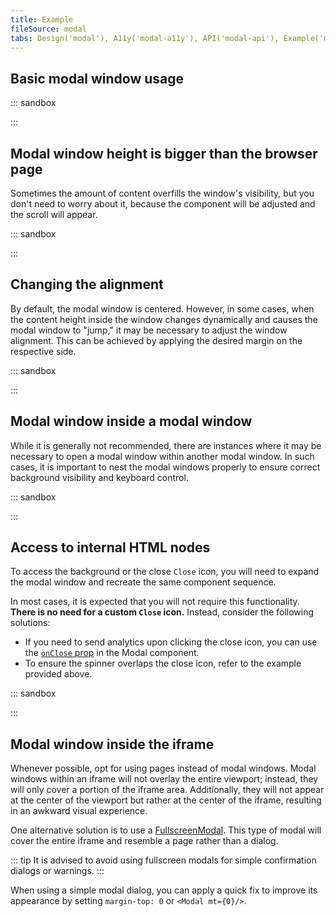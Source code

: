 ```yaml
---
title: Example
fileSource: modal
tabs: Design('modal'), A11y('modal-a11y'), API('modal-api'), Example('modal-code'), Changelog('modal-changelog')
---
```


## Basic modal window usage

::: sandbox

<script lang="tsx">
import React from 'react';
import Button from '@semcore/ui/button';
import Modal from '@semcore/ui/modal';
import { Text } from '@semcore/ui/typography';

const Demo = () => {
  const [visible, setVisible] = React.useState(false);
  const handleOpen = React.useCallback(() => setVisible(true), []);
  const handleClose = React.useCallback(() => setVisible(false), []);

  return (
    <React.Fragment>
      <Button use='primary' onClick={handleOpen}>
        Open modal
      </Button>
      <Modal visible={visible} onClose={handleClose}>
        <Modal.Title>Do you want to save your changes?</Modal.Title>
        <Text size={200} mb={4} tag='p'>
          Your changes will be lost if you don't save them.
        </Text>
        <Button use='primary' theme='success' size='l' onClick={handleClose}>
          Save changes
        </Button>
        <Button size='l' ml={2} onClick={handleClose}>
          Don't save
        </Button>
      </Modal>
    </React.Fragment>
  );
};

</script>

:::

## Modal window height is bigger than the browser page

Sometimes the amount of content overfills the window's visibility, but you don't need to worry about it, because the component will be adjusted and the scroll will appear.

::: sandbox

<script lang="tsx">
import React from 'react';
import Button from '@semcore/ui/button';
import Modal from '@semcore/ui/modal';
import { Flex } from '@semcore/ui/flex-box';

const loremSting =
  'Lorem ipsum dolor sit amet, consectetur adipisicing elit. Ducimus\n' +
  '          facere iste praesentium quae quia repudiandae tempore! Assumenda\n' +
  '          consequatur cum ducimus, fuga incidunt necessitatibus nulla odit\n' +
  '          placeat praesentium quidem rerum vero? Lorem ipsum dolor sit amet,\n' +
  '          consectetur adipisicing elit. Ducimus facere iste praesentium quae\n' +
  '          quia repudiandae tempore';

class Demo extends React.PureComponent {
  state = { visible: false };
  onVisibleChange = (visible) => this.setState({ visible });
  openModal = () => this.onVisibleChange(true);
  closeModal = () => this.onVisibleChange(false);

  render() {
    const { visible } = this.state;
    return (
      <React.Fragment>
        <Button use='primary' onClick={this.openModal}>
          Open modal
        </Button>
        <Modal visible={visible} onClose={this.closeModal} w={500}>
          <div style={{ fontSize: '16px' }}>
            {Array(6)
              .fill(0)
              .map(() => loremSting)}

            <Flex justifyContent='center' mt={8}>
              <Button use='primary' theme='success' size='l' onClick={this.closeModal}>
                Got it!
              </Button>
            </Flex>
          </div>
        </Modal>
      </React.Fragment>
    );
  }
}


</script>

:::

## Changing the alignment

By default, the modal window is centered. However, in some cases, when the content height inside the window changes dynamically and causes the modal window to "jump," it may be necessary to adjust the window alignment. This can be achieved by applying the desired margin on the respective side.

::: sandbox

<script lang="tsx">
import React, { useEffect, useState } from 'react';
import Button from '@semcore/ui/button';
import Modal from '@semcore/ui/modal';

const DEFAULT_TEXT =
  'Lorem ipsum dolor sit amet, consectetur adipisicing elit. A ab atque commodi corporis culpa, eius error impedit itaque minus nemo nostrum numquam odio omnis sapiente soluta temporibus vel voluptatibus? Exercitationem?';

const Demo = () => {
  const [visible, setVisible] = useState(false);
  const [text, setText] = useState(DEFAULT_TEXT);
  useEffect(() => {
    const timer = setInterval(() => {
      if (text.length > 5000) {
        setText(DEFAULT_TEXT);
      } else {
        setText(text + text);
      }
    }, 1000);
    return () => {
      clearInterval(timer);
    };
  }, [text]);
  return (
    <React.Fragment>
      <Button use='primary' onClick={() => setVisible(true)}>
        Open modal
      </Button>
      <Modal mt={0} w={500} visible={visible} onClose={() => setVisible(false)}>
        {text}
      </Modal>
    </React.Fragment>
  );
};


</script>

:::

## Modal window inside a modal window

While it is generally not recommended, there are instances where it may be necessary to open a modal window within another modal window. In such cases, it is important to nest the modal windows properly to ensure correct background visibility and keyboard control.

::: sandbox

<script lang="tsx">
import React, { useState } from 'react';
import Button from '@semcore/ui/button';
import Modal from '@semcore/ui/modal';
import { Text } from '@semcore/ui/typography';

const Demo = () => {
  const [visible, setVisible] = useState(false);
  const [secondVisible, setSecondVisible] = useState(false);

  const handleOpen = () => setVisible(true);
  const handleClose = () => setVisible(false);

  const handleSecondOpen = () => setSecondVisible(true);
  const handleSecondClose = () => setSecondVisible(false);

  return (
    <>
      <Button use='primary' onClick={handleOpen}>
        Open modal
      </Button>
      <Modal visible={visible} onClose={handleClose}>
        <Text size={200} mb={3} tag='p'>
          Open one more window
        </Text>
        <Button use='primary' onClick={handleSecondOpen}>
          Open modal
        </Button>
      </Modal>
      <Modal visible={secondVisible} onClose={handleSecondClose}>
        <Text size={200} mb={3} tag='p'>
          Your changes will be lost if you don't save them.
        </Text>
        <Button use='primary' theme='success' onClick={handleSecondClose}>
          Save changes
        </Button>
        <Button ml={2} onClick={handleSecondClose}>
          Cancel
        </Button>
      </Modal>
    </>
  );
};


</script>

:::

## Access to internal HTML nodes

To access the background or the close `Close` icon, you will need to expand the modal window and recreate the same component sequence.

In most cases, it is expected that you will not require this functionality. **There is no need for a custom `Close` icon.** Instead, consider the following solutions:

- If you need to send analytics upon clicking the close icon, you can use the [`onClose` prop](/components/modal/modal-api#IModalProps.onClose) in the Modal component.
- To ensure the spinner overlaps the close icon, refer to the example provided above.

::: sandbox

<script lang="tsx">
import React from 'react';
import Modal from '@semcore/ui/modal';
import Button from '@semcore/ui/button';

const overlayStyles = { background: 'rgba(255, 147, 253, .75)' };
const closeStyles = {
  fontSize: '20px',
};

const Demo = class Demo extends React.Component {
  state = {
    visible: false,
  };

  handleClose = () => this.setState({ visible: false });

  handleOpen = () => this.setState({ visible: true });

  render() {
    const { visible } = this.state;
    return (
      <React.Fragment>
        <Button onClick={this.handleOpen}>Open modal</Button>
        <Modal visible={visible} closable={false} onClose={this.handleClose}>
          <Modal.Overlay style={overlayStyles}>
            <Modal.Window wMax='400px' px={5} py={2.5}>
              <Modal.Close style={closeStyles}>x</Modal.Close>
              <h1>Lorem Title</h1>
              <p>
                Lorem ipsum dolor sit amet, consectetur adipisicing elit. Animi, autem blanditiis
                consectetur distinctio dolorem ducimus earum facere fuga laudantium magni odit
                officia porro provident quas quia sed sint voluptatum. Nesciunt!
              </p>
              <Button use='primary' theme='danger' onClick={this.handleClose}>
                Close me!
              </Button>
            </Modal.Window>
          </Modal.Overlay>
        </Modal>
      </React.Fragment>
    );
  }
}
</script>

:::

## Modal window inside the iframe

Whenever possible, opt for using pages instead of modal windows. Modal windows within an iframe will not overlay the entire viewport; instead, they will only cover a portion of the iframe area. Additionally, they will not appear at the center of the viewport but rather at the center of the iframe, resulting in an awkward visual experience.

One alternative solution is to use a [FullscreenModal](/components/fullscreen-modal/fullscreen-modal). This type of modal will cover the entire iframe and resemble a page rather than a dialog.

::: tip
It is advised to avoid using fullscreen modals for simple confirmation dialogs or warnings.
:::

When using a simple modal dialog, you can apply a quick fix to improve its appearance by setting `margin-top: 0` or `<Modal mt={0}/>`.
